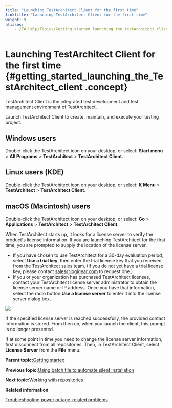 ```yaml
--- 
title: "Launching TestArchitect Client for the first time"
linktitle: "Launching TestArchitect Client for the first time"
weight: 9
aliases: 
    - /TA_Help/Topics/Getting_started_launching_the_testArchitect_client.html
---
```

# Launching TestArchitect Client for the first time {#getting_started_launching_the_TestArchitect_client .concept}

TestArchitect Client is the integrated test development and test management environment of TestArchitect.

Launch TestArchitect Client to create, maintain, and execute your testing project.

## Windows users

Double-click the TestArchitect icon on your desktop, or select: **Start menu** \> **All Programs** \> **TestArchitect** \> **TestArchitect Client**.

## Linux users \(KDE\)

Double-click the TestArchitect icon on your desktop, or select: **K Menu** \> **TestArchitect** \> **TestArchitect Client**.

## macOS \(Macintosh\) users

Double-click the TestArchitect icon on your desktop, or select: **Go** \> **Applications** \> **TestArchitect** \> **TestArchitect Client**.

When TestArchitect starts up, it looks for a license server to verify the product's license information. If you are launching TestArchitect for the first time, you are prompted to supply the location of the license server.

-   If you have chosen to use TestArchitect for a 30-day evaluation period, select **Use a trial key**, then enter the trial license key that you received from the TestArchitect sales team. \(If you do not yet have a trial license key, please contact [sales@logigear.com](mailto:sales@logigear.com) to request one.\)
-   If you or your organization has purchased TestArchitect licenses, contact your TestArchitect license server administrator to obtain the license server name or IP address. Once you have that information, select the radio button **Use a license server** to enter it into the license server dialog box.

![](../Images/ug_gettingstarted1.png)

If the specified license server is reached successfully, the provided contact information is stored. From then on, when you launch the client, this prompt is no longer presented.

If at some point in time you need to change the license server information, first disconnect from all repositories. Then, in TestArchitect Client, select **License Server** from the **File** menu.

**Parent topic:**[Getting started](../../TA_Help/Topics/Getting_started.html)

**Previous topic:**[Using batch file to automate silent installation](../../TA_InstallationGuide/DITA_source/Topics/inst_uninst_TA_silent_mode_batch_file.html)

**Next topic:**[Working with repositories](../../TA_Help/Topics/Getting_started_overview_working_with_repositories.html)

**Related information**  


[Troubleshooting power outage-related problems](../../TA_Administration/Topics/adm_troubleshooting_power_blackout.html)

